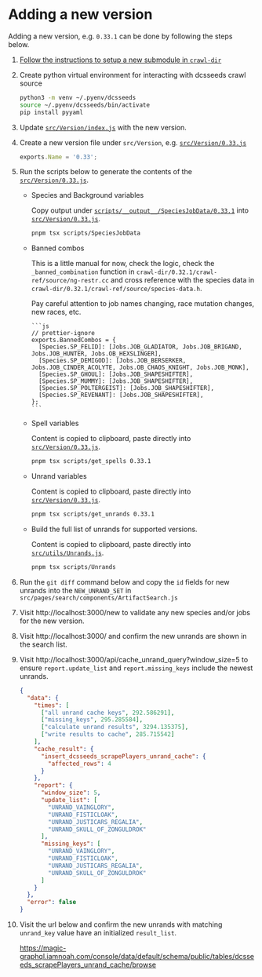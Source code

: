 # Adding a new version

Adding a new version, e.g. `0.33.1` can be done by following the steps below.

1.  [Follow the instructions to setup a new submodule in `crawl-dir`](../crawl-dir/README.md)

1.  Create python virtual environment for interacting with dcsseeds crawl source

    ```bash
    python3 -m venv ~/.pyenv/dcsseeds
    source ~/.pyenv/dcsseeds/bin/activate
    pip install pyyaml
    ```

1.  Update [`src/Version/index.js`](../src/Version/index.js) with the new version.

1.  Create a new version file under `src/Version`, e.g. [`src/Version/0.33.js`](../src/Version/0.33.js)

    ```js
    exports.Name = '0.33';
    ```

1.  Run the scripts below to generate the contents of the [`src/Version/0.33.js`](../src/Version/0.33.js).

    - Species and Background variables

      Copy output under [`scripts/__output__/SpeciesJobData/0.33.1`](../scripts/__output__/SpeciesJobData/0.33.1) into [`src/Version/0.33.js`](../src/Version/0.33.js).

      ```bash
      pnpm tsx scripts/SpeciesJobData
      ```

    - Banned combos

      This is a little manual for now, check the logic, check the `_banned_combination` function in `crawl-dir/0.32.1/crawl-ref/source/ng-restr.cc` and cross reference with the species data in `crawl-dir/0.32.1/crawl-ref/source/species-data.h`.

      Pay careful attention to job names changing, race mutation changes, new races, etc.

          ```js
          // prettier-ignore
          exports.BannedCombos = {
            [Species.SP_FELID]: [Jobs.JOB_GLADIATOR, Jobs.JOB_BRIGAND, Jobs.JOB_HUNTER, Jobs.OB_HEXSLINGER],
            [Species.SP_DEMIGOD]: [Jobs.JOB_BERSERKER, Jobs.JOB_CINDER_ACOLYTE, Jobs.OB_CHAOS_KNIGHT, Jobs.JOB_MONK],
            [Species.SP_GHOUL]: [Jobs.JOB_SHAPESHIFTER],
            [Species.SP_MUMMY]: [Jobs.JOB_SHAPESHIFTER],
            [Species.SP_POLTERGEIST]: [Jobs.JOB_SHAPESHIFTER],
            [Species.SP_REVENANT]: [Jobs.JOB_SHAPESHIFTER],
          };
          ```

    - Spell variables

      Content is copied to clipboard, paste directly into [`src/Version/0.33.js`](../src/Version/0.33.js).

      ```bash
      pnpm tsx scripts/get_spells 0.33.1
      ```

    - Unrand variables

      Content is copied to clipboard, paste directly into [`src/Version/0.33.js`](../src/Version/0.33.js).

      ```bash
      pnpm tsx scripts/get_unrands 0.33.1
      ```

    - Build the full list of unrands for supported versions.

      Content is copied to clipboard, paste directly into [`src/utils/Unrands.js`](../src/utils/Unrands.js).

      ```bash
      pnpm tsx scripts/Unrands
      ```

1.  Run the `git diff` command below and copy the `id` fields for new unrands into the `NEW_UNRAND_SET` in `src/pages/search/components/ArtifactSearch.js`

1.  Visit http://localhost:3000/new to validate any new species and/or jobs for the new version.

1.  Visit http://localhost:3000/ and confirm the new unrands are shown in the search list.

1.  Visit http://localhost:3000/api/cache_unrand_query?window_size=5 to ensure `report.update_list` and `report.missing_keys` include the newest unrands.

    ```json
    {
      "data": {
        "times": [
          ["all unrand cache keys", 292.586291],
          ["missing_keys", 295.285584],
          ["calculate unrand results", 3294.135375],
          ["write results to cache", 285.715542]
        ],
        "cache_result": {
          "insert_dcsseeds_scrapePlayers_unrand_cache": {
            "affected_rows": 4
          }
        },
        "report": {
          "window_size": 5,
          "update_list": [
            "UNRAND_VAINGLORY",
            "UNRAND_FISTICLOAK",
            "UNRAND_JUSTICARS_REGALIA",
            "UNRAND_SKULL_OF_ZONGULDROK"
          ],
          "missing_keys": [
            "UNRAND_VAINGLORY",
            "UNRAND_FISTICLOAK",
            "UNRAND_JUSTICARS_REGALIA",
            "UNRAND_SKULL_OF_ZONGULDROK"
          ]
        }
      },
      "error": false
    }
    ```

1.  Visit the url below and confirm the new unrands with matching `unrand_key` value have an initialized `result_list`.

    https://magic-graphql.iamnoah.com/console/data/default/schema/public/tables/dcsseeds_scrapePlayers_unrand_cache/browse
